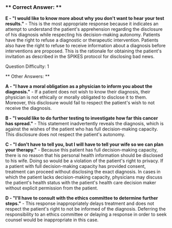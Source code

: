 ### ** Correct Answer: **

**E - "I would like to know more about why you don't want to hear your test results."** - This is the most appropriate response because it indicates an attempt to understand the patient's apprehension regarding the disclosure of his diagnosis while respecting his decision-making autonomy. Patients have the right to refuse a diagnostic or therapeutic intervention. Patients also have the right to refuse to receive information about a diagnosis before interventions are proposed. This is the rationale for obtaining the patient's invitation as described in the SPIKES protocol for disclosing bad news.

Question Difficulty: 1

** Other Answers: **

**A - "I have a moral obligation as a physician to inform you about the diagnosis."** - If a patient does not wish to know their diagnosis, their physician is not ethically or morally obligated to disclose it to them. Moreover, this disclosure would fail to respect the patient's wish to not receive the diagnosis.

**B - "I would like to do further testing to investigate how far this cancer has spread."** - This statement inadvertently reveals the diagnosis, which is against the wishes of the patient who has full decision-making capacity. This disclosure does not respect the patient's autonomy.

**C - "I don't have to tell you, but I will have to tell your wife so we can plan your therapy."** - Because this patient has full decision-making capacity, there is no reason that his personal health information should be disclosed to his wife. Doing so would be a violation of the patient's right to privacy. If a patient with full decision-making capacity has provided consent, treatment can proceed without disclosing the exact diagnosis. In cases in which the patient lacks decision-making capacity, physicians may discuss the patient's health status with the patient's health care decision maker without explicit permission from the patient.

**D - "I'll have to consult with the ethics committee to determine further steps."** - This response inappropriately delays treatment and does not respect the patient's right to not be informed of the diagnosis. Deferring the responsibility to an ethics committee or delaying a response in order to seek counsel would be inappropriate in this case.

